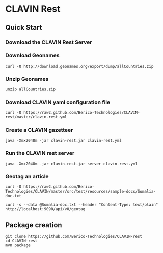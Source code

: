 CLAVIN Rest
===========

## Quick Start 

### Download the CLAVIN Rest Server 
 
### Download Geonames 
  
    curl -O http://download.geonames.org/export/dump/allCountries.zip

### Unzip Geonames 

    unzip allCountries.zip

### Download CLAVIN yaml configuration file 

    curl -O https://raw2.github.com/Berico-Technologies/CLAVIN-rest/master/clavin-rest.yml 

### Create a CLAVIN gazetteer 
    
    java -Xmx2048m -jar clavin-rest.jar clavin-rest.yml

### Run the CLAVIN rest server 

    java -Xmx2048m -jar clavin-rest.jar server clavin-rest.yml 

### Geotag an article  

    curl -O https://raw2.github.com/Berico-Technologies/CLAVIN/master/src/test/resources/sample-docs/Somalia-doc.txt

    curl -s --data @Somalia-doc.txt --header "Content-Type: text/plain" http://localhost:9090/api/v0/geotag


## Package creation 

    git clone https://github.com/Berico-Technologies/CLAVIN-rest
    cd CLAVIN-rest
    mvn package 


